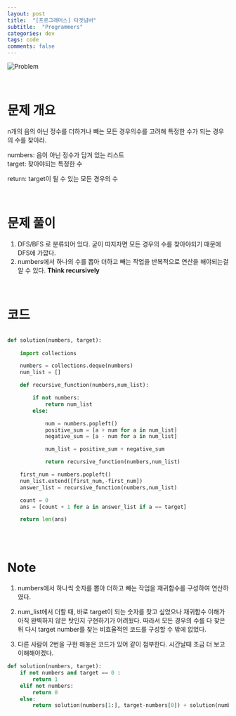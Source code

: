 ```yaml
---
layout: post
title:  "[프로그래머스] 타겟넘버"
subtitle:  "Programmers"
categories: dev
tags: code
comments: false
---
```


![Problem](https://swha0105.github.io/assets/code_practice/P_targetnumber.JPG)

<br/>

# 문제 개요

n개의 음의 아닌 정수를 더하거나 빼는 모든 경우의수를 고려해 특정한 수가 되는 경우의 수를 찾아라.


numbers: 음이 아닌 정수가 담겨 있는 리스트  
target: 찾아야되는 특정한 수  

return: target이 될 수 있는 모든 경우의 수
  
<br/>

# 문제 풀이

1. DFS/BFS 로 분류되어 있다. 굳이 따지자면 모든 경우의 수를 찾아야되기 때문에 DFS에 가깝다.
2. numbers에서 하나의 수를 뽑아 더하고 빼는 작업을 반복적으로 연산을 해야되는걸 알 수 있다. **Think recursively**


<br/>

# 코드 

```python 

def solution(numbers, target):
    
    import collections

    numbers = collections.deque(numbers)
    num_list = []

    def recursive_function(numbers,num_list):

        if not numbers:
            return num_list
        else:

            num = numbers.popleft()
            positive_sum = [a + num for a in num_list]
            negative_sum = [a - num for a in num_list]

            num_list = positive_sum + negative_sum

            return recursive_function(numbers,num_list)

    first_num = numbers.popleft() 
    num_list.extend([first_num,-first_num])
    answer_list = recursive_function(numbers,num_list)

    count = 0 
    ans = [count + 1 for a in answer_list if a == target]

    return len(ans)
    
```

<br/>

# Note

1. numbers에서 하나씩 숫자를 뽑아 더하고 빼는 작업을 재귀함수를 구성하여 연산하였다.
2. num_list에서 더할 때, 바로 target이 되는 숫자를 찾고 싶었으나 재귀함수 이해가 아직 완벽하지 않은 탓인지 구현하기가 어려웠다. 따라서 모든 경우의 수를 다 찾은 뒤 다시 target number를 찾는 비효율적인 코드를 구성할 수 밖에 없었다.

3. 다른 사람이 2번을 구현 해놓은 코드가 있어 같이 첨부한다. 시간날때 조금 더 보고 이해해야겠다. 

```python
def solution(numbers, target):
    if not numbers and target == 0 :
        return 1
    elif not numbers:
        return 0
    else:
        return solution(numbers[1:], target-numbers[0]) + solution(numbers[1:], target+numbers[0])
```